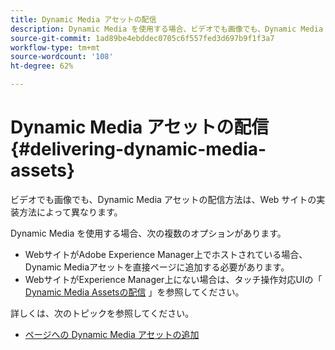 ```yaml
---
title: Dynamic Media アセットの配信
description: Dynamic Media を使用する場合、ビデオでも画像でも、Dynamic Media アセットを Web サイトに配信するオプションは複数あります。
source-git-commit: 1ad89be4ebddec0705c6f557fed3d697b9f1f3a7
workflow-type: tm+mt
source-wordcount: '108'
ht-degree: 62%

---
```



# Dynamic Media アセットの配信 {#delivering-dynamic-media-assets}

ビデオでも画像でも、Dynamic Media アセットの配信方法は、Web サイトの実装方法によって異なります。

Dynamic Media を使用する場合、次の複数のオプションがあります。

* WebサイトがAdobe Experience Manager上でホストされている場合、Dynamic Mediaアセットを直接ページに追加する必要があります。
* WebサイトがExperience Manager上にない場合は、タッチ操作対応UIの「 [Dynamic Media Assetsの配信](/help/assets/dynamic-media/delivering-dynamic-media-assets.md) 」を参照してください。

詳しくは、次のトピックを参照してください。

* [ページへの Dynamic Media アセットの追加](/help/assets/dynamic-media/adding-dynamic-media-assets-to-pages.md)

